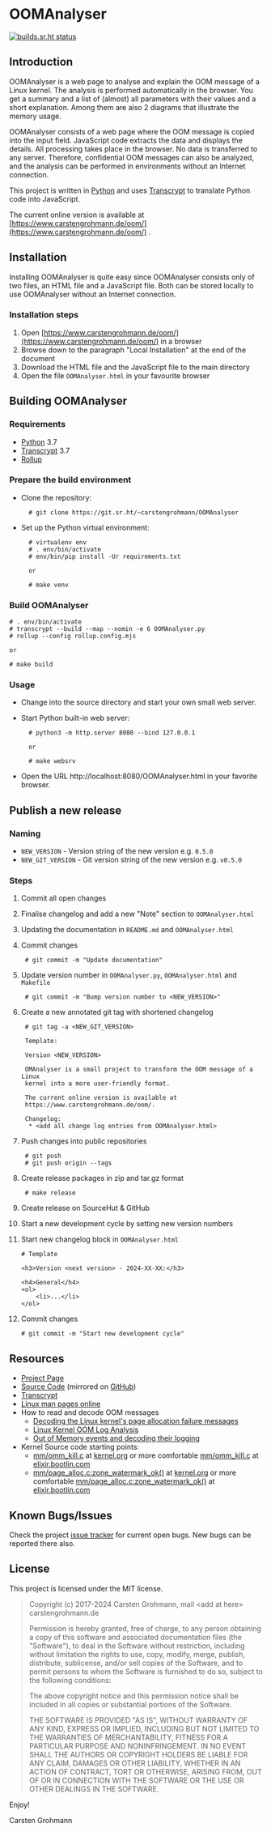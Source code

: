# OOMAnalyser

[![builds.sr.ht status](https://builds.sr.ht/~carstengrohmann/OOMAnalyser.svg)](https://builds.sr.ht/~carstengrohmann/OOMAnalyser?)


## Introduction

OOMAnalyser is a web page to analyse and explain the OOM message of a Linux kernel. The analysis is performed
automatically in the browser. You get a summary and a list of (almost) all parameters with their values and a
short explanation. Among them are also 2 diagrams that illustrate the memory usage.

OOMAnalyser consists of a web page where the OOM message is copied into the input field. JavaScript code extracts
the data and displays the details. All processing takes place in the browser. No data is transferred to any server.
Therefore, confidential OOM messages can also be analyzed, and the analysis can be performed in environments
without an Internet connection.

This project is written in [Python](https://www.python.org) and uses [Transcrypt](https://www.transcrypt.org/)  to
translate Python code into JavaScript.

The current online version is available at [https://www.carstengrohmann.de/oom/](https://www.carstengrohmann.de/oom/) .


## Installation

Installing OOMAnalyser is quite easy since OOMAnalyser consists only of two files, an HTML file and a JavaScript file.
Both can be stored locally to use OOMAnalyser without an Internet connection.

### Installation steps

1. Open [https://www.carstengrohmann.de/oom/](https://www.carstengrohmann.de/oom/) in a browser
2. Browse down to the paragraph "Local Installation" at the end of the document
3. Download the HTML file and the JavaScript file to the main directory
4. Open the file `OOMAnalyser.html` in your favourite browser


## Building OOMAnalyser

### Requirements

* [Python](http://www.python.org) 3.7
* [Transcrypt](https://www.transcrypt.org/) 3.7
* [Rollup](https://rollupjs.org/)


### Prepare the build environment

* Clone the repository:

        # git clone https://git.sr.ht/~carstengrohmann/OOMAnalyser

* Set up the Python virtual environment:

        # virtualenv env
        # . env/bin/activate
        # env/bin/pip install -Ur requirements.txt

        or

        # make venv

### Build OOMAnalyser

```
# . env/bin/activate
# transcrypt --build --map --nomin -e 6 OOMAnalyser.py
# rollup --config rollup.config.mjs

or

# make build
```

### Usage

* Change into the source directory and start your own small web server.

* Start Python built-in web server:

        # python3 -m http.server 8080 --bind 127.0.0.1

        or

        # make websrv

* Open the URL http://localhost:8080/OOMAnalyser.html in your favorite browser.


## Publish a new release
### Naming

* `NEW_VERSION` - Version string of the new version e.g. `0.5.0`
* `NEW_GIT_VERSION` - Git version string of the new version e.g. `v0.5.0`

### Steps
1. Commit all open changes

2. Finalise changelog and add a new "Note" section to `OOMAnalyser.html`

3. Updating the documentation in `README.md` and `OOMAnalyser.html`

4. Commit changes

        # git commit -m "Update documentation"

5. Update version number in `OOMAnalyser.py`, `OOMAnalyser.html` and `Makefile`

        # git commit -m "Bump version number to <NEW_VERSION>"

6. Create a new annotated git tag with shortened changelog

        # git tag -a <NEW_GIT_VERSION>

        Template:

        Version <NEW_VERSION>

        OMAnalyser is a small project to transform the OOM message of a Linux
        kernel into a more user-friendly format.

        The current online version is available at
        https://www.carstengrohmann.de/oom/.

        Changelog:
         * <add all change log entries from OOMAnalyser.html>

7. Push changes into public repositories

        # git push
        # git push origin --tags

8. Create release packages in zip and tar.gz format

        # make release

9. Create release on SourceHut & GitHub

10. Start a new development cycle by setting new version numbers

11. Start new changelog block in `OOMAnalyser.html`

        # Template

        <h3>Version <next version> - 2024-XX-XX:</h3>

        <h4>General</h4>
        <ol>
            <li>...</li>
        </ol>

12. Commit changes

        # git commit -m "Start new development cycle"

## Resources

* [Project Page](https://carstengrohmann.de/oomanalyser.html)
* [Source Code](https://git.sr.ht/~carstengrohmann/OOMAnalyser)
  (mirrored on [GitHub](https://github.com/CarstenGrohmann/OOMAnalyser))
* [Transcrypt](https://www.transcrypt.org/)
* [Linux man pages online](https://man7.org/)
* How to read and decode OOM messages
    * [Decoding the Linux kernel's page allocation failure messages](https://utcc.utoronto.ca/~cks/space/blog/linux/DecodingPageAllocFailures)
    * [Linux Kernel OOM Log Analysis](http://elearningmedium.com/linux-kernel-oom-log-analysis/)
    * [Out of Memory events and decoding their logging](https://community.wandisco.com/s/article/Guide-to-Out-of-Memory-OOM-events-and-decoding-their-logging)
* Kernel Source code starting points:
    * [mm/omm_kill.c](https://git.kernel.org/pub/scm/linux/kernel/git/stable/linux.git/tree/mm/oom_kill.c)
      at [kernel.org](https://kernel.org) or more comfortable
      [mm/omm_kill.c](https://elixir.bootlin.com/linux/latest/source/mm/oom_kill.c)
      at [elixir.bootlin.com](https://elixir.bootlin.com)
    * [mm/page_alloc.c:zone_watermark_ok()](https://git.kernel.org/pub/scm/linux/kernel/git/stable/linux.git/tree/mm/page_alloc.c)
      at [kernel.org](https://kernel.org) or more comfortable
      [mm/page_alloc.c:zone_watermark_ok()](https://elixir.bootlin.com/linux/latest/source/mm/page_alloc.c#L4074)
      at [elixir.bootlin.com](https://elixir.bootlin.com)


## Known Bugs/Issues

Check the project [issue tracker](https://todo.sr.ht/~carstengrohmann/OOMAnalyser)
for current open bugs. New bugs can be reported there also.


## License

This project is licensed under the MIT license.

> Copyright (c) 2017-2024 Carsten Grohmann,  mail &lt;add at here&gt; carstengrohmann.de
>
> Permission is hereby granted, free of charge, to any person obtaining a copy of
> this software and associated documentation files (the "Software"), to deal in
> the Software without restriction, including without limitation the rights to
> use, copy, modify, merge, publish, distribute, sublicense, and/or sell copies
> of the Software, and to permit persons to whom the Software is furnished to do
> so, subject to the following conditions:
>
> The above copyright notice and this permission notice shall be included in all
> copies or substantial portions of the Software.
>
> THE SOFTWARE IS PROVIDED "AS IS", WITHOUT WARRANTY OF ANY KIND, EXPRESS OR
> IMPLIED, INCLUDING BUT NOT LIMITED TO THE WARRANTIES OF MERCHANTABILITY,
> FITNESS FOR A PARTICULAR PURPOSE AND NONINFRINGEMENT. IN NO EVENT SHALL THE
> AUTHORS OR COPYRIGHT HOLDERS BE LIABLE FOR ANY CLAIM, DAMAGES OR OTHER
> LIABILITY, WHETHER IN AN ACTION OF CONTRACT, TORT OR OTHERWISE, ARISING FROM,
> OUT OF OR IN CONNECTION WITH THE SOFTWARE OR THE USE OR OTHER DEALINGS IN THE
> SOFTWARE.

Enjoy!

Carsten Grohmann
